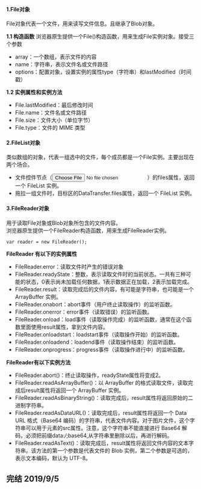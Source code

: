#### 1.File对象    
File对象代表一个文件，用来读写文件信息。且继承了Blob对象。

**1.1 构造函数**
浏览器原生提供一个File()构造函数，用来生成File实例对象。接受三个参数
+ array：一个数组，表示文件的内容
+ name：字符串，表示文件名或文件路径
+ options：配置对象，设置实例的属性type（字符串）和lastModified（时间戳）

**1.2 实例属性和实例方法**
+ File.lastModified：最后修改时间
+ File.name：文件名或文件路径
+ File.size：文件大小（单位字节）
+ File.type：文件的 MIME 类型

#### 2.FileList对象
类似数组的对象，代表一组选中的文件，每个成员都是一个File实例。主要出现在两个场合。
+ 文件控件节点（<input type="file">）的files属性，返回一个 FileList 实例。
+ 拖拉一组文件时，目标区的DataTransfer.files属性，返回一个 FileList 实例。

#### 3.FileReader对象
用于读取File对象或Blob对象所包含的文件内容。  
浏览器原生提供一个FileReader构造函数，用来生成FileReader实例。
```
var reader = new FileReader();
```
**FileReader 有以下的实例属性**
+ FileReader.error：读取文件时产生的错误对象
+ FileReader.readyState：整数，表示读取文件时的当前状态。一共有三种可能的状态，0表示尚未加载任何数据，1表示数据正在加载，2表示加载完成。
+ FileReader.result：读取完成后的文件内容，有可能是字符串，也可能是一个 ArrayBuffer 实例。
+ FileReader.onabort：abort事件（用户终止读取操作）的监听函数。
+ FileReader.onerror：error事件（读取错误）的监听函数。
+ FileReader.onload：load事件（读取操作完成）的监听函数，通常在这个函数里面使用result属性，拿到文件内容。
+ FileReader.onloadstart：loadstart事件（读取操作开始）的监听函数。
+ FileReader.onloadend：loadend事件（读取操作结束）的监听函数。
+ FileReader.onprogress：progress事件（读取操作进行中）的监听函数。

**FileReader有以下实例方法**
+ FileReader.abort()：终止读取操作，readyState属性将变成2。
+ FileReader.readAsArrayBuffer()：以 ArrayBuffer 的格式读取文件，读取完成后result属性将返回一个 ArrayBuffer 实例。
+ FileReader.readAsBinaryString()：读取完成后，result属性将返回原始的二进制字符串。
+ FileReader.readAsDataURL()：读取完成后，result属性将返回一个 Data URL 格式（Base64 编码）的字符串，代表文件内容。对于图片文件，这个字符串可以用于<img>元素的src属性。注意，这个字符串不能直接进行 Base64 解码，必须把前缀data:*/*;base64,从字符串里删除以后，再进行解码。
+ FileReader.readAsText()：读取完成后，result属性将返回文件内容的文本字符串。该方法的第一个参数是代表文件的 Blob 实例，第二个参数是可选的，表示文本编码，默认为 UTF-8。

## 完结 2019/9/5